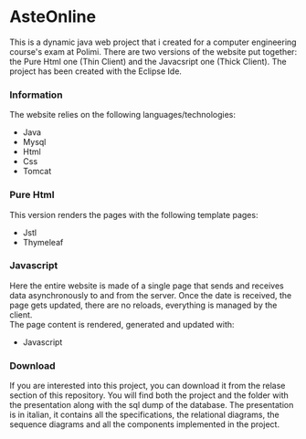 # AsteOnline

This is a dynamic java web project that i created for a computer engineering course's exam at Polimi.
There are two versions of the website put together: the Pure Html one (Thin Client) and the Javacsript one (Thick Client).
The project has been created with the Eclipse Ide.


### Information
The website relies on the following languages/technologies:  
- Java
- Mysql
- Html
- Css
- Tomcat


### Pure Html
This version renders the pages with the following template pages:
- Jstl
- Thymeleaf

### Javascript
Here the entire website is made of a single page that sends and receives data asynchronously to and from the server.
Once the date is received, the page gets updated, there are no reloads, everything is managed by the client.  
The page content is rendered, generated and updated with:
- Javascript


### Download
If you are interested into this project, you can download it from the relase section of this repository.
You will find both the project and the folder with the presentation along with the sql dump of the database.
The presentation is in italian, it contains all the specifications, the relational diagrams, the sequence diagrams and all the components implemented in the project.
